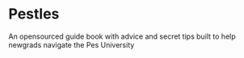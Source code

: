 # Pestles
An opensourced guide book with advice and secret tips built to help newgrads navigate the Pes University
